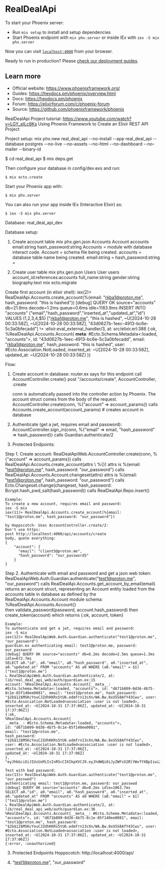# RealDealApi

To start your Phoenix server:

  * Run `mix setup` to install and setup dependencies
  * Start Phoenix endpoint with `mix phx.server` or inside IEx with `iex -S mix phx.server`

Now you can visit [`localhost:4000`](http://localhost:4000) from your browser.

Ready to run in production? Please [check our deployment guides](https://hexdocs.pm/phoenix/deployment.html).

## Learn more

  * Official website: https://www.phoenixframework.org/
  * Guides: https://hexdocs.pm/phoenix/overview.html
  * Docs: https://hexdocs.pm/phoenix
  * Forum: https://elixirforum.com/c/phoenix-forum
  * Source: https://github.com/phoenixframework/phoenix


RealDealApi Project tutorial:
https://www.youtube.com/watch?v=LGY_eILc8Ks
Using Phoenix Framework to Create an Elixir REST API Project

Project setup:
mix phx.new real_deal_api --no-install --app real_deal_api --database postgres --no-live --no-assets --no-html --no-dashboard --no-mailer --binary-id

$ cd real_deal_api
$ mix deps.get

Then configure your database in config/dev.exs and run:

    $ mix ecto.create

Start your Phoenix app with:

    $ mix phx.server

You can also run your app inside IEx (Interactive Elixir) as:

    $ iex -S mix phx.server

Database:
real_deal_api_dev

Database setup:
1. Create account table
mix phx.gen.json Accounts Account accounts email:string hash_password:string
Accounts = module with database interact code.
Account = schema file being created.
accounts = database table name being created.
email:string =
hash_password:string =

2. Create user table
mix phx.gen.json Users User users account_id:references:accounts full_name:string gender:string biography:text
mix ecto.migrate

Create first account (in elixir shell):
iex(2)> RealDealApi.Accounts.create_account(%{email: "rkba1@proton.me", hash_password: "this is hashed"})
[debug] QUERY OK source="accounts" db=21.9ms decode=1.2ms queue=0.6ms idle=1183.9ms
INSERT INTO "accounts" ("email","hash_password","inserted_at","updated_at","id") VALUES ($1,$2,$3,$4,$5) ["rkba1@proton.me", "this is hashed", ~U[2024-10-28 00:33:58Z], ~U[2024-10-28 00:33:58Z], "43d0627b-1eec-4913-bc6e-5c3a0bfecadd"]
↳ :elixir.eval_external_handler/3, at: src/elixir.erl:386
{:ok,
%RealDealApi.Accounts.Account{
__meta__: #Ecto.Schema.Metadata<:loaded, "accounts">,
id: "43d0627b-1eec-4913-bc6e-5c3a0bfecadd",
email: "rkba1@proton.me",
hash_password: "this is hashed",
user: #Ecto.Association.NotLoaded<association :user is not loaded>,
inserted_at: ~U[2024-10-28 00:33:58Z],
updated_at: ~U[2024-10-28 00:33:58Z]
}}

Flow:
1. Create account in database:
    router.ex says for this endpoint call AccountController.create()
    post "/accounts/create", AccountController, :create

    conn is automatically passed into the controller action by Phoenix.
    The account struct comes from the body of the request.
    AccountController.create(conn, %{"account" => account_params}) calls
    Accounts.create_account(account_params) # creates account in database

2. Authenticate (get a jwt, requires email and password):
    AccountController.sign_in(conn, %{"email" => email, "hash_password" => hash_password})
    calls Guardian.authenticate/2

3. Protected Endpoints:



Step 1. Create account:
    RealDealApiWeb.AccountController.create(conn, %{"account" => account_params}) calls
    RealDealApi.Accounts.create_account(attrs \\ %{}) attrs is %{email: "test1@proton.me", hash_password: "our_password"} calls
    RealDealApi.Accounts.Account.changeset(attrs) attrs is %{email: "test1@proton.me", hash_password: "our_password"} calls
    Ecto.Changeset.change(changeset, hash_password: Bcrypt.hash_pwd_salt(hash_password)) calls
    RealDealApi.Repo.insert()


    Example: 
    To create a new account, requires email and password:
    iex -S mix
    iex(11)> RealDealApi.Accounts.create_account(%{email: "test1@proton.me", hash_password: "our_password"})

    by Hoppscotch- Uses AccountController.create/2:
    Don't use https:
    post http://localhost:4000/api/accounts/create
    body, quote everything:
    {
        "account": {
          "email": "client5@proton.me",
          "hash_password": "our_password5"
        }
    }

Step 2. Authenticate with email and password and get a json web token:
    RealDealApiWeb.Auth.Guardian.authenticate("test1@proton.me", "our_password")
    calls RealDealApi.Accounts.get_account_by_email(email) returns an account struct,
    representing an Account entity loaded from the accounts table in database as defined by 
    the RealDealApi.Accounts.Account module schema: %RealDealApi.Accounts.Account{}  
    then validate_password(password, account.hash_password)
    then create_token(account) which returns {:ok, account, token}


    Example:
    To authenticate and get a jwt, requires email and password:
    iex -S mix
    iex(12)> RealDealApiWeb.Auth.Guardian.authenticate("test1@proton.me", "our_password")
    guardian.ex authenticating email: test1@proton.me, password: our_password
    [debug] QUERY OK source="accounts" db=6.2ms decode=2.5ms queue=1.3ms idle=672.7ms
    SELECT a0."id", a0."email", a0."hash_password", a0."inserted_at", a0."updated_at" FROM "accounts" AS a0 WHERE (a0."email" = $1) ["test1@proton.me"]
    ↳ RealDealApiWeb.Auth.Guardian.authenticate/2, at: lib/real_deal_api_web/auth/guardian.ex:15
    account: %RealDealApi.Accounts.Account{__meta__: #Ecto.Schema.Metadata<:loaded, "accounts">, id: "d671b809-0d36-4b75-8c1e-85f140ee0081", email: "test1@proton.me", hash_password: "$2b$12$M5KcYouCJZdhKKRs5tU6.edmfrn13cXn/WA.Bw.8xUSS8AfY43Cwu", user: #Ecto.Association.NotLoaded<association :user is not loaded>, inserted_at: ~U[2024-10-31 17:37:06Z], updated_at: ~U[2024-10-31 17:37:06Z]}
    {:ok,
    %RealDealApi.Accounts.Account{
    __meta__: #Ecto.Schema.Metadata<:loaded, "accounts">,
    id: "d671b809-0d36-4b75-8c1e-85f140ee0081",
    email: "test1@proton.me",
    hash_password: "$2b$12$M5KcYouCJZdhKKRs5tU6.edmfrn13cXn/WA.Bw.8xUSS8AfY43Cwu",
    user: #Ecto.Association.NotLoaded<association :user is not loaded>,
    inserted_at: ~U[2024-10-31 17:37:06Z],
    updated_at: ~U[2024-10-31 17:37:06Z]
    },
    "eyJhbGciOiJIUzUxMiIsInR5cCI6IkpXVCJ9.eyJhdWQiOiJyZWFsX2RlYWxfYXBpIiwiZXhwIjoxNzM1MzIwNjcyLCJpYXQiOjE3MzI5MDE0NzIsImlzcyI6InJlYWxfZGVhbF9hcGkiLCJqdGkiOiIzOTdkYWQ5ZC0wZDVmLTQwZDAtODczYS04ZDQxYTJiODdjNTYiLCJuYmYiOjE3MzI5MDE0NzEsInN1YiI6ImQ2NzFiODA5LTBkMzYtNGI3NS04YzFlLTg1ZjE0MGVlMDA4MSIsInR5cCI6ImFjY2VzcyJ9.88Rw5fu5axIaXK4BpN6kbf1X824awWM_uubwRFhN8yvTwWr1nYLvqVx2fuiFRRv2cmRBhnswMRp_T3Noz2LEmQ"}

    Test with bad password:
    iex(13)> RealDealApiWeb.Auth.Guardian.authenticate("test1@proton.me", "our_passwod")
    authenticating email: test1@proton.me, password: our_passwod
    [debug] QUERY OK source="accounts" db=0.2ms idle=1063.7ms
    SELECT a0."id", a0."email", a0."hash_password", a0."inserted_at", a0."updated_at" FROM "accounts" AS a0 WHERE (a0."email" = $1) ["test1@proton.me"]
    ↳ RealDealApiWeb.Auth.Guardian.authenticate/2, at: lib/real_deal_api_web/auth/guardian.ex:36
    %RealDealApi.Accounts.Account{__meta__: #Ecto.Schema.Metadata<:loaded, "accounts">, id: "d671b809-0d36-4b75-8c1e-85f140ee0081", email: "test1@proton.me", hash_password: "$2b$12$M5KcYouCJZdhKKRs5tU6.edmfrn13cXn/WA.Bw.8xUSS8AfY43Cwu", user: #Ecto.Association.NotLoaded<association :user is not loaded>, inserted_at: ~U[2024-10-31 17:37:06Z], updated_at: ~U[2024-10-31 17:37:06Z]}
    {:error, :unauthorized}

3. Protected Endpoints
    Hoppscotch:
    http://localhost:4000/api/


4. "test1@proton.me", "our_password"